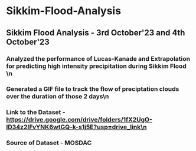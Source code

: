 # Sikkim-Flood-Analysis
## Sikkim Flood Analysis - 3rd October'23 and 4th October'23
### Analyzed the performance of Lucas-Kanade and Extrapolation for predicting high intensity precipitation during Sikkim Flood \n
### Generated a GIF file to track the flow of preciptation clouds over the duration of those 2 days\n
### Link to the Dataset - https://drive.google.com/drive/folders/1fX2UgO-lD34z2IFvYNK6wtGQ-k-s1j5E?usp=drive_link\n
### Source of Dataset - MOSDAC
